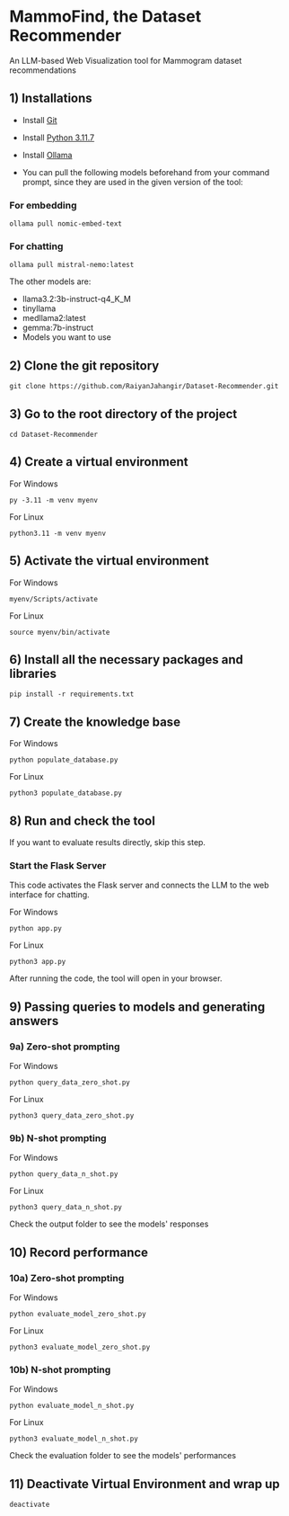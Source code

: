 # MammoFind, the Dataset Recommender
An LLM-based Web Visualization tool for Mammogram dataset recommendations 

## 1) Installations
- Install [Git](https://git-scm.com/downloads) 

- Install [Python 3.11.7](https://www.python.org/downloads/release/python-3117/) 

- Install [Ollama](https://ollama.com/)

- You can pull the following models beforehand from your command prompt, since they are used in the given version of the tool:

### For embedding
```
ollama pull nomic-embed-text
```

### For chatting
```
ollama pull mistral-nemo:latest
```

The other models are: 
- llama3.2:3b-instruct-q4_K_M
- tinyllama
- medllama2:latest
- gemma:7b-instruct
- Models you want to use
  
## 2) Clone the git repository
```
git clone https://github.com/RaiyanJahangir/Dataset-Recommender.git
```

## 3) Go to the root directory of the project
```
cd Dataset-Recommender
```

## 4) Create a virtual environment 

For Windows
```
py -3.11 -m venv myenv  
```

For Linux
```
python3.11 -m venv myenv 
```

## 5) Activate the virtual environment 

For Windows
```
myenv/Scripts/activate
```

For Linux
```
source myenv/bin/activate
```

## 6) Install all the necessary packages and libraries
```
pip install -r requirements.txt
```

## 7) Create the knowledge base
For Windows
```
python populate_database.py
```

For Linux
```
python3 populate_database.py
```

## 8) Run and check the tool 
If you want to evaluate results directly, skip this step. 

### Start the Flask Server 
This code activates the Flask server and connects the LLM to the web interface for chatting.

For Windows
```
python app.py
```

For Linux
```
python3 app.py
```

After running the code, the tool will open in your browser.


## 9) Passing queries to models and generating answers
### 9a) Zero-shot prompting
For Windows
```
python query_data_zero_shot.py
```

For Linux
```
python3 query_data_zero_shot.py
```

### 9b) N-shot prompting
For Windows
```
python query_data_n_shot.py
```

For Linux
```
python3 query_data_n_shot.py
```

Check the output folder to see the models' responses

## 10) Record performance
### 10a) Zero-shot prompting
For Windows
```
python evaluate_model_zero_shot.py
```

For Linux
```
python3 evaluate_model_zero_shot.py
```

### 10b) N-shot prompting
For Windows
```
python evaluate_model_n_shot.py
```

For Linux
```
python3 evaluate_model_n_shot.py
```

Check the evaluation folder to see the models' performances

## 11) Deactivate Virtual Environment and wrap up
```
deactivate
```

